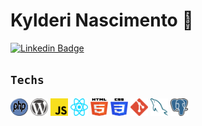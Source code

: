 # Kylderi Nascimento 👋

[![Linkedin Badge](https://img.shields.io/badge/-LinkedIn-blue?style=flat-square&logo=Linkedin&logoColor=white&link=https://www.linkedin.com/in/kylderi-nascimento/)](https://www.linkedin.com/in/kylderi-nascimento/)

## <code>Techs</code>
<a title="PHP" href="#"><img src="others/img/php.svg" alt="PHP" width="28px" height="28px"></a>
<a title="WordPress" href="#"><img src="others/img/wordpress.svg" alt="WordPress" width="28px" height="28px"></a>
<a title="JavaScript" href="#"><img src="others/img/js.svg" alt="JavaScript" width="28px" height="28px"></a>
<a title="React" href="#"><img src="others/img/react.svg" alt="React" width="28px" height="28px"></a>
<a title="HTML5" href="#"><img src="others/img/html5.svg" alt="HTML" width="28px" height="28px"></a>
<a title="CSS3" href="#"><img src="others/img/css3.svg" alt="CSS" width="28px" height="28px"></a>
<a title="Git" href="#"><img src="others/img/git.svg" alt="Git" width="28px" height="28px"></a>
<a title="MySQL" href="#"><img src="others/img/mysql.svg" alt="MySQL" width="28px" height="28px"></a>
<a title="PostgreSQL" href="#"><img src="others/img/postgresql.svg" alt="PostgreSQL" width="28px" height="28px"></a>
